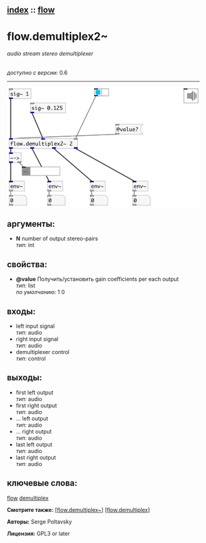 [index](index.html) :: [flow](category_flow.html)
---

# flow.demultiplex2~

###### audio stream stereo demultiplexer

*доступно с версии:* 0.6

---




[![example](../examples/img/flow.demultiplex2~.jpg)](../examples/pd/flow.demultiplex2~.pd)



## аргументы:

* **N**
number of output stereo-pairs<br>
_тип:_ int<br>





## свойства:

* **@value** 
Получить/установить gain coefficients per each output<br>
_тип:_ list<br>
_по умолчанию:_ 1 0<br>



## входы:

* left input signal<br>
_тип:_ audio
* right input signal<br>
_тип:_ audio
* demultiplexer control<br>
_тип:_ control



## выходы:

* first left output<br>
_тип:_ audio
* first right output<br>
_тип:_ audio
* ... left output<br>
_тип:_ audio
* ... right output<br>
_тип:_ audio
* last left output<br>
_тип:_ audio
* last right output<br>
_тип:_ audio



## ключевые слова:

[flow](keywords/flow.html)
[demultiplex](keywords/demultiplex.html)



**Смотрите также:**
[\[flow.demultiplex~\]](flow.demultiplex~.html)
[\[flow.demultiplex\]](flow.demultiplex.html)




**Авторы:** Serge Poltavsky




**Лицензия:** GPL3 or later





